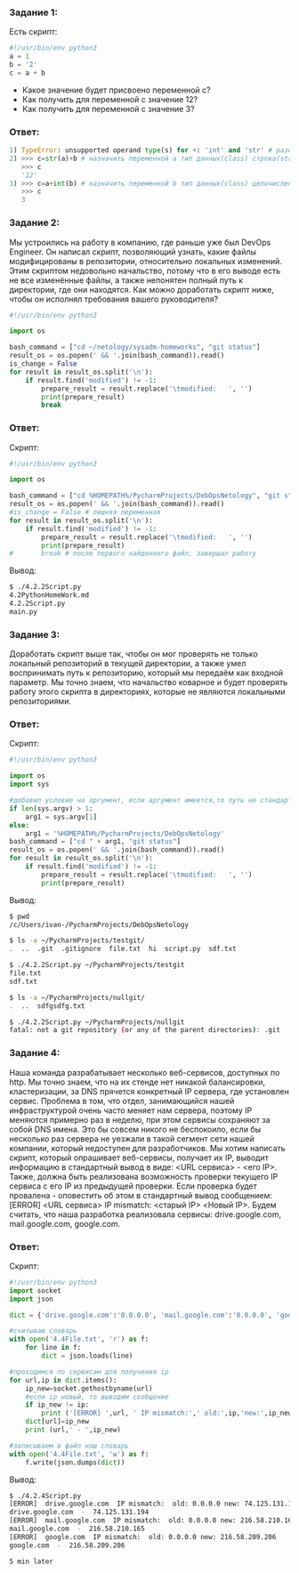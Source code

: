 ### Задание 1:
Есть скрипт:
```python
#!/usr/bin/env python3
a = 1
b = '2'
c = a + b
```
* Какое значение будет присвоено переменной c?
* Как получить для переменной c значение 12?
* Как получить для переменной c значение 3?
### Ответ:
```python
1) TypeError: unsupported operand type(s) for +: 'int' and 'str' # разные типы данных
2) >>> c=str(a)+b # назначить переменной а тип данных(class) строка(str)
   >>> c
   '12'
3) >>> c=a+int(b) # назначить переменной b тип данных(class) целочисленный(int)
   >>> c
   3
```
### Задание 2:
Мы устроились на работу в компанию, где раньше уже был DevOps Engineer. Он написал скрипт, позволяющий узнать, какие файлы модифицированы в репозитории, относительно локальных изменений. Этим скриптом недовольно начальство, потому что в его выводе есть не все изменённые файлы, а также непонятен полный путь к директории, где они находятся. Как можно доработать скрипт ниже, чтобы он исполнял требования вашего руководителя?
```python
#!/usr/bin/env python3

import os

bash_command = ["cd ~/netology/sysadm-homeworks", "git status"]
result_os = os.popen(' && '.join(bash_command)).read()
is_change = False
for result in result_os.split('\n'):
    if result.find('modified') != -1:
        prepare_result = result.replace('\tmodified:   ', '')
        print(prepare_result)
        break
```
### Ответ:
Скрипт:
```python
#!/usr/bin/env python3

import os

bash_command = ["cd %HOMEPATH%/PycharmProjects/DebOpsNetology", "git status"] # у меня win поэтому поменял ~ на %HOMEPATH%
result_os = os.popen(' && '.join(bash_command)).read()
#is_change = False # лишняя переменная
for result in result_os.split('\n'):
    if result.find('modified') != -1:
        prepare_result = result.replace('\tmodified:   ', '')
        print(prepare_result)
#       break # после первого найденного файл, завершал работу
```
Вывод:
```bash
$ ./4.2.2Script.py
4.2PythonHomeWork.md
4.2.2Script.py
main.py
```
### Задание 3:
Доработать скрипт выше так, чтобы он мог проверять не только локальный репозиторий в текущей директории, а также умел воспринимать путь к репозиторию, который мы передаём как входной параметр. Мы точно знаем, что начальство коварное и будет проверять работу этого скрипта в директориях, которые не являются локальными репозиториями.
### Ответ:
Скрипт:
```python
#!/usr/bin/env python3

import os
import sys

#добавил условие на аргумент, если аргумент имеется,то путь не стандартный; в ином случае берется наша заданная директория с прошлого задания
if len(sys.argv) > 1:
    arg1 = sys.argv[1]
else:
    arg1 = '%HOMEPATH%/PycharmProjects/DebOpsNetology'
bash_command = ["cd " + arg1, "git status"]
result_os = os.popen(' && '.join(bash_command)).read()
for result in result_os.split('\n'):
    if result.find('modified') != -1:
        prepare_result = result.replace('\tmodified:   ', '')
        print(prepare_result)
```
Вывод:
```bash
$ pwd
/c/Users/ivan-/PycharmProjects/DebOpsNetology

$ ls -a ~/PycharmProjects/testgit/
.  ..  .git  .gitignore  file.txt  hi  script.py  sdf.txt

$ ./4.2.2Script.py ~/PycharmProjects/testgit
file.txt
sdf.txt

$ ls -a ~/PycharmProjects/nullgit/
.  ..  sdfgsdfg.txt

$ ./4.2.2Script.py ~/PycharmProjects/nullgit
fatal: not a git repository (or any of the parent directories): .git
```
### Задание 4:
Наша команда разрабатывает несколько веб-сервисов, доступных по http. Мы точно знаем, что на их стенде нет никакой балансировки, кластеризации, за DNS прячется конкретный IP сервера, где установлен сервис. Проблема в том, что отдел, занимающийся нашей инфраструктурой очень часто меняет нам сервера, поэтому IP меняются примерно раз в неделю, при этом сервисы сохраняют за собой DNS имена. Это бы совсем никого не беспокоило, если бы несколько раз сервера не уезжали в такой сегмент сети нашей компании, который недоступен для разработчиков. Мы хотим написать скрипт, который опрашивает веб-сервисы, получает их IP, выводит информацию в стандартный вывод в виде: <URL сервиса> - <его IP>. Также, должна быть реализована возможность проверки текущего IP сервиса c его IP из предыдущей проверки. Если проверка будет провалена - оповестить об этом в стандартный вывод сообщением: [ERROR] <URL сервиса> IP mismatch: <старый IP> <Новый IP>. Будем считать, что наша разработка реализовала сервисы: drive.google.com, mail.google.com, google.com.
### Ответ:
Скрипт:
```python
#!/usr/bin/env python3
import socket
import json

dict = {'drive.google.com':'0.0.0.0', 'mail.google.com':'0.0.0.0', 'google.com':'0.0.0.0'} #пустой словарь

#считываю словарь
with open('4.4File.txt', 'r') as f: 
    for line in f:
        dict = json.loads(line)

#проходимся по сервисам для получения ip
for url,ip in dict.items():
    ip_new=socket.gethostbyname(url)
    #если ip новый, то выводим сообщение
    if ip_new != ip:
        print ('[ERROR] ',url, ' IP mismatch:',' old:',ip,'new:',ip_new)
    dict[url]=ip_new
    print (url,' - ',ip_new)

#записываем в файл наш словарь
with open('4.4File.txt', 'w') as f:
    f.write(json.dumps(dict))
```
Вывод:
```bash
$ ./4.2.4Script.py
[ERROR]  drive.google.com  IP mismatch:  old: 0.0.0.0 new: 74.125.131.194
drive.google.com  -  74.125.131.194
[ERROR]  mail.google.com  IP mismatch:  old: 0.0.0.0 new: 216.58.210.165
mail.google.com  -  216.58.210.165
[ERROR]  google.com  IP mismatch:  old: 0.0.0.0 new: 216.58.209.206
google.com  -  216.58.209.206

5 min later


```

